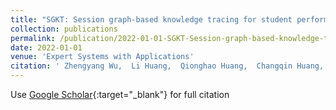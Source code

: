 ```yaml
---
title: "SGKT: Session graph-based knowledge tracing for student performance prediction"
collection: publications
permalink: /publication/2022-01-01-SGKT-Session-graph-based-knowledge-tracing-for-student-performance-prediction
date: 2022-01-01
venue: 'Expert Systems with Applications'
citation: ' Zhengyang Wu,  Li Huang,  Qionghao Huang,  Changqin Huang,  Yong Tang, &quot;SGKT: Session graph-based knowledge tracing for student performance prediction.&quot; Expert Systems with Applications, 2022.'
---
```

Use [Google Scholar](https://scholar.google.com/scholar?q=SGKT:+Session+graph+based+knowledge+tracing+for+student+performance+prediction){:target="_blank"} for full citation
